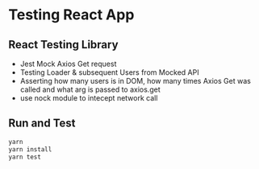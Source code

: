 # Testing React App

## React Testing Library

- Jest Mock Axios Get request
- Testing Loader & subsequent Users from Mocked API
- Asserting how many users is in DOM, how many times Axios Get was called and what arg is passed to axios.get
- use nock module to intecept network call

## Run and Test

```sh
yarn 
yarn install
yarn test
```
